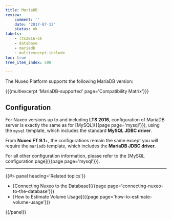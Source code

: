 ```yaml
---
title: MariaDB
review:
    comment: ''
    date: '2017-07-12'
    status: ok
labels:
    - lts2016-ok
    - database
    - mariadb
    - multiexcerpt-include
toc: true
tree_item_index: 500

---
```

The Nuxeo Platform supports the following MariaDB version:

{{{multiexcerpt 'MariaDB-supported' page='Compatibility Matrix'}}}

## Configuration

For Nuxeo versions up to and including **LTS 2016**, configuration of MariaDB server is exactly the same as for [MySQL]({{page page='mysql'}}), using the `mysql` template, which includes the standard **MySQL JDBC driver**.

From **Nuxeo FT 9.1**+, the configurations remain the same except you will require the `mariadb` template, which includes the **MariaDB JDBC driver**.

For all other configuration information, please refer to the [MySQL configuration page]({{page page='mysql'}}).

* * *

<div class="row" data-equalizer data-equalize-on="medium"><div class="column medium-6">{{#> panel heading='Related topics'}}

- [Connecting Nuxeo to the Database]({{page page='connecting-nuxeo-to-the-database'}})
- [How to Estimate Volume Usage]({{page page='how-to-estimate-volume-usage'}})

{{/panel}}</div><div class="column medium-6">

&nbsp;

</div></div>
